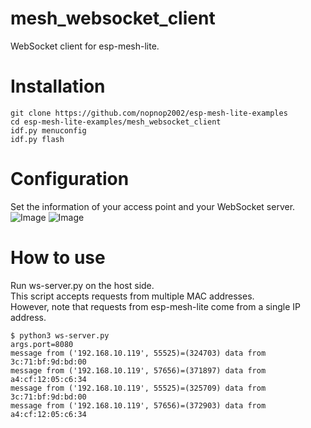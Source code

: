 # mesh_websocket_client
WebSocket client for esp-mesh-lite.

# Installation

```
git clone https://github.com/nopnop2002/esp-mesh-lite-examples
cd esp-mesh-lite-examples/mesh_websocket_client
idf.py menuconfig
idf.py flash
```

# Configuration   
Set the information of your access point and your WebSocket server.   
![Image](https://github.com/user-attachments/assets/28ee4b1b-541a-4bc0-9d20-4c70e0e60452)
![Image](https://github.com/user-attachments/assets/2d84d6d0-742d-457f-8857-8694647e41e5)

# How to use
Run ws-server.py on the host side.   
This script accepts requests from multiple MAC addresses.   
However, note that requests from esp-mesh-lite come from a single IP address.   
```
$ python3 ws-server.py
args.port=8080
message from ('192.168.10.119', 55525)=(324703) data from 3c:71:bf:9d:bd:00
message from ('192.168.10.119', 57656)=(371897) data from a4:cf:12:05:c6:34
message from ('192.168.10.119', 55525)=(325709) data from 3c:71:bf:9d:bd:00
message from ('192.168.10.119', 57656)=(372903) data from a4:cf:12:05:c6:34
```

